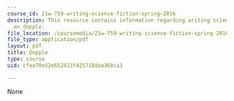 ```yaml
---
course_id: 21w-759-writing-science-fiction-spring-2016
description: This resource contains information regarding writing science fiction
  on dopple.
file_location: /coursemedia/21w-759-writing-science-fiction-spring-2016/cfea70e52e652433f425718daa368ca1_MIT21W_759S16_Dopple.pdf
file_type: application/pdf
layout: pdf
title: Dopple
type: course
uid: cfea70e52e652433f425718daa368ca1

---
```

None